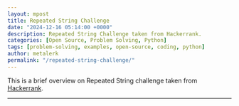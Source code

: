 ```yaml
---
layout: mpost
title: Repeated String Challenge
date: "2024-12-16 05:14:00 +0000"
description: Repeated String Challenge taken from Hackerrank.
categories: [Open Source, Problem Solving, Python]
tags: [problem-solving, examples, open-source, coding, python]
author: metalerk
permalink: "/repeated-string-challenge/"
---
```


This is a brief overview on Repeated String challenge taken from [Hackerrank](https://www.hackerrank.com/challenges/repeated-string).

---

